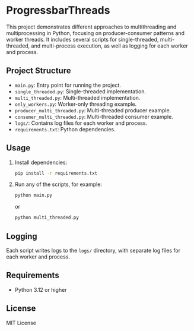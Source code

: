 # ProgressbarThreads

This project demonstrates different approaches to multithreading and multiprocessing in Python, focusing on producer-consumer patterns and worker threads. It includes several scripts for single-threaded, multi-threaded, and multi-process execution, as well as logging for each worker and process.

## Project Structure
- `main.py`: Entry point for running the project.
- `single_threaded.py`: Single-threaded implementation.
- `multi_threaded.py`: Multi-threaded implementation.
- `only_workers.py`: Worker-only threading example.
- `producer_multi_threaded.py`: Multi-threaded producer example.
- `consumer_multi_threaded.py`: Multi-threaded consumer example.
- `logs/`: Contains log files for each worker and process.
- `requirements.txt`: Python dependencies.

## Usage
1. Install dependencies:
   ```bash
   pip install -r requirements.txt
   ```
2. Run any of the scripts, for example:
   ```bash
   python main.py
   ```
   or
   ```bash
   python multi_threaded.py
   ```

## Logging
Each script writes logs to the `logs/` directory, with separate log files for each worker and process.

## Requirements
- Python 3.12 or higher

## License
MIT License

